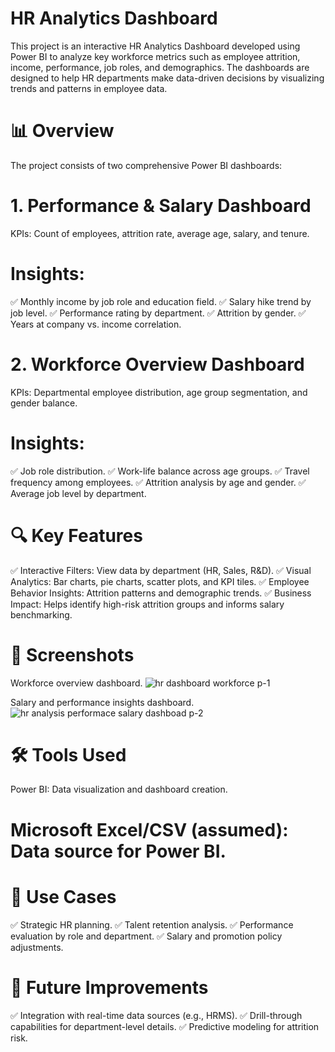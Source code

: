 # HR Analytics Dashboard
This project is an interactive HR Analytics Dashboard developed using Power BI to analyze key workforce metrics such as employee attrition, income, performance, job roles, and demographics. The dashboards are designed to help HR departments make data-driven decisions by visualizing trends and patterns in employee data.

# 📊 Overview
The project consists of two comprehensive Power BI dashboards:

# 1. Performance & Salary Dashboard
KPIs: Count of employees, attrition rate, average age, salary, and tenure.

# Insights:

✅ Monthly income by job role and education field.
✅ Salary hike trend by job level.
✅ Performance rating by department.
✅ Attrition by gender.
✅ Years at company vs. income correlation.

# 2. Workforce Overview Dashboard
KPIs: Departmental employee distribution, age group segmentation, and gender balance.

# Insights:

✅ Job role distribution.
✅ Work-life balance across age groups.
✅ Travel frequency among employees.
✅ Attrition analysis by age and gender.
✅ Average job level by department.

# 🔍 Key Features
✅ Interactive Filters: View data by department (HR, Sales, R&D).
✅ Visual Analytics: Bar charts, pie charts, scatter plots, and KPI tiles.
✅ Employee Behavior Insights: Attrition patterns and demographic trends.
✅ Business Impact: Helps identify high-risk attrition groups and informs salary benchmarking.

# 📁 Screenshots
Workforce overview dashboard.
![hr dashboard workforce p-1](https://github.com/user-attachments/assets/1c5d92f0-e38b-4f8b-b693-5a09cc90edc4)

Salary and performance insights dashboard.
![hr analysis performace   salary dashboad p-2](https://github.com/user-attachments/assets/b8803380-8135-4cff-a7f3-eef41daf1ee4)


# 🛠 Tools Used
Power BI: Data visualization and dashboard creation.

# Microsoft Excel/CSV (assumed): Data source for Power BI.

# 🚀 Use Cases
✅ Strategic HR planning.
✅ Talent retention analysis.
✅ Performance evaluation by role and department.
✅ Salary and promotion policy adjustments.

# 📌 Future Improvements
✅ Integration with real-time data sources (e.g., HRMS).
✅ Drill-through capabilities for department-level details.
✅ Predictive modeling for attrition risk.
